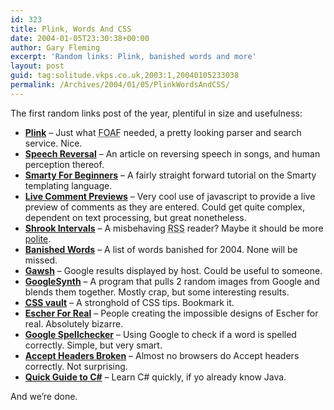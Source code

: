 ```yaml
---
id: 323
title: Plink, Words And CSS
date: 2004-01-05T23:30:38+00:00
author: Gary Fleming
excerpt: 'Random links: Plink, banished words and more'
layout: post
guid: tag:solitude.vkps.co.uk,2003:1,20040105233038
permalink: /Archives/2004/01/05/PlinkWordsAndCSS/
---
```

The first random links post of the year, plentiful in size and usefulness:

  * **[Plink](http://beta.plink.org/)** &#8211; Just what <acronym title="Friend of a Friend vocabulary">FOAF</acronym> needed, a pretty looking parser and search service. Nice.
  * **[Speech Reversal](http://www.triplo.com/ev/reversal/)** &#8211; An article on reversing speech in songs, and human perception thereof.
  * **[Smarty For Beginners](http://codewalkers.com/tutorials/56/1.html)** &#8211; A fairly straight forward tutorial on the Smarty templating language.
  * **[Live Comment Previews](http://www.hicksdesign.co.uk/journal/archives/000317.php)** &#8211; Very cool use of javascript to provide a live preview of comments as they are entered. Could get quite complex, dependent on text processing, but great nonetheless.
  * **[Shrook Intervals](http://daringfireball.net/2004/01/intervals)** &#8211; A misbehaving <acronym title="Rich Site Summary">RSS</acronym> reader? Maybe it should be more [polite](http://solitude.vkps.co.uk/Archives/2003/12/26/PolitenessAndAgents "An article on agent politeness").
  * **[Banished Words](http://www.lssu.edu/banished/archive/2004.php)** &#8211; A list of words banished for 2004. None will be missed.
  * **[Gawsh](http://www.staggernation.com/gawsh/)** &#8211; Google results displayed by host. Could be useful to someone.
  * **[GoogleSynth](http://art.gen.nz/index.php?page=gs)** &#8211; A program that pulls 2 random images from Google and blends them together. Mostly crap, but some interesting results.
  * **[<acronym title="Cascading Style Sheets">CSS</acronym> vault](http://www.9rules.com/cssvault/)** &#8211; A stronghold of CSS tips. Bookmark it.
  * **[Escher For Real](http://www.cs.technion.ac.il/~gershon/EscherForReal/)** &#8211; People creating the impossible designs of Escher for real. Absolutely bizarre.
  * **[Google Spellchecker](http://markpasc.org/weblog/2004/01/01_google_spelling_revisited)** &#8211; Using Google to check if a word is spelled correctly. Simple, but very smart.
  * **[Accept Headers Broken](http://lists.w3.org/Archives/Public/www-html/2003Mar/0060.html)** &#8211; Almost no browsers do Accept headers correctly. Not surprising.
  * **[Quick Guide to C#](http://www.codeproject.com/csharp/quickcsharp.asp?target=Quick|C#)** &#8211; Learn C# quickly, if yo already know Java.

And we&#8217;re done.